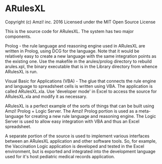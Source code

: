 # ARulesXL

Copyright (c) Amzi! inc. 2016
Licensed under the MIT Open Source License

This is the source code for ARulesXL. The system has two major components.

Prolog - the rule language and reasoning engine used in ARulesXL are written in Prolog, using DCG for the language.  Note that it would be relatively easy to create a new language with the same integration points as the existing one.  Use the makefile in the arules/prolog directory to rebuild arules.xpl, the binary executable that is in the Library directory from whence ARulesXL is run.

Visual Basic for Applications (VBA) - The glue that connects the rule engine and language to spreadsheet cells is written using VBA.  The application is called ARulesXL.xla.  Use 'developer mode' in Excel to access the source for ARulesXL.xla and modify it as necessary.

ARulesXL is a perfect example of the sorts of things that can be built using Amzi! Prolog + Logic Server.  The Amzi! Prolog portion is used as a meta-language for creating a new rule language and reasoning engine.  The Logic Server is used to allow easy integration with VBA and thus an Excel spreadsheet.

A separate portion of the source is used to implement various interfaces between an ARulesXL application and other software tools.  So, for example, the Vaccination Logic application is developed and tested in the Excel environment, but is exported and integrated into the development language used for it's host pediatric medical records application.
